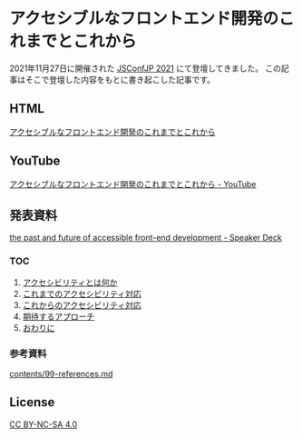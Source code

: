 # アクセシブルなフロントエンド開発のこれまでとこれから

2021年11月27日に開催された [JSConfJP 2021](https://jsconf.jp/2021/) にて登壇してきました。
この記事はそこで登壇した内容をもとに書き起こした記事です。

## HTML
[アクセシブルなフロントエンド開発のこれまでとこれから](https://yamanoku.net/jsconfjp-2021/)

## YouTube
[アクセシブルなフロントエンド開発のこれまでとこれから - YouTube](https://www.youtube.com/watch?v=58TkWIsH20E)

## 発表資料
[the past and future of accessible front-end development - Speaker Deck](https://speakerdeck.com/yamanoku/the-past-and-future-of-accessible-front-end-development)

### TOC

1. [アクセシビリティとは何か](contents/01-what-is-accessibility.md)
1. [これまでのアクセシビリティ対応](contents/02-past-accessible-front-end-development.md)
1. [これからのアクセシビリティ対応](contents/03-future-accessible-front-end-development.md)
1. [期待するアプローチ](contents/04-expected-approach.md)
1. [おわりに](contents/05-conculusions.md)

### 参考資料

[contents/99-references.md](contents/99-references.md)

## License

[CC BY-NC-SA 4.0](./LICENSE)
